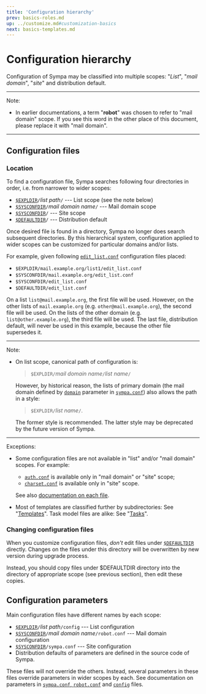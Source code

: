 ```yaml
---
title: 'Configuration hierarchy'
prev: basics-roles.md
up: ../customize.md#customization-basics
next: basics-templates.md
---
```


Configuration hierarchy
=======================

Configuration of Sympa may be classified into multiple scopes:
"_List_", "_mail domain_", "_site_" and distribution default.

----
Note:

  * In earlier documentations, a term "**robot**" was chosen to refer to
    "mail domain" scope.  If you see this word in the other place of this
    document, please replace it with "mail domain".

----

Configuration files
-------------------

### Location

To find a configuration file, Sympa searches following four directories in
order, i.e. from narrower to wider scopes:

  - [``$EXPLDIR``](../layout.md#expldir)`/`*list path*`/`
    --- List scope (see the note below)
  - [``$SYSCONFDIR``](../layout.md#sysconfdir)`/`*mail domain name*`/`
    --- Mail domain scope
  - [``$SYSCONFDIR``](../layout.md#sysconfdir)`/`
    --- Site scope
  - [``$DEFAULTDIR``](../layout.md#defaultdir)`/`
    --- Distribution default

Once desired file is found in a directory, Sympa no longer does search
subsequent directories.  By this hierarchical system, configuration applied
to wider scopes can be customized for particular domains and/or lists.

For example, given following [`edit_list.conf`](../man/edit_list.conf.5.md)
configuration files placed:

  - `$EXPLDIR/mail.example.org/list1/edit_list.conf`
  - `$SYSCONFDIR/mail.example.org/edit_list.conf`
  - `$SYSCONFDIR/edit_list.conf`
  - `$DEFAULTDIR/edit_list.conf`

On a list `list@mail.example.org`, the first file will be used.
However, on the other lists of `mail.example.org` (e.g.
`other@mail.example.org`), the second file will be used.
On the lists of the other domain (e.g. `list@other.example.org`), the third
file will be used.
The last file, distribution default, will never be used in this example,
because the other file supersedes it.

----
Note:

  * On list scope, canonical path of configuration is:
    > `$EXPLDIR/`*mail domain name*`/`*list name*`/`

    However, by historical reason, the lists of primary domain (the mail
    domain defined by [`domain`](../man/sympa.conf.5.md#domain) parameter in
    [``sympa.conf``](../layout.md#config)) also allows the path in a style:
    > `$EXPLDIR/`*list name*`/`.

    The former style is recommended.  The latter style may be deprecated
    by the future version of Sympa.

----

Exceptions:

  - Some configuration files are not available in "list" and/or "mail domain"
    scopes.  For example:

      - [`auth.conf`](../man/auth.conf.5.md) is available only in
        "mail domain" or "site" scope;
      - [`charset.conf`](../man/charset.conf.5.md) is available only in "site"
        scope.

    See also
    [documentation on each file](../man/sympa_toc.1.md#configuration-files).

  - Most of templates are classified further by subdirectories: See
    "[Templates](basics-templates.md)".  Task model files are alike: See
    "[Tasks](basics-tasks.md)".

### Changing configuration files

When you customize configuration files, *don't* edit files under
[``$DEFAULTDIR``](../layout.md#defaultdir) directly. Changes on the files
under this directory will be overwritten by new version during upgrade
process.

Instead, you should copy files under $DEFAULTDIR directory into the directory
of appropriate scope (see previous section), then edit these copies.

Configuration parameters
------------------------

Main configuration files have different names by each scope:

  - [``$EXPLDIR``](../layout.md#expldir)`/`*list path*`/config`
    --- List configuration
  - [``$SYSCONFDIR``](../layout.md#sysconfdir)`/`*mail domain name*`/robot.conf`
    --- Mail domain configuration
  - [``$SYSCONFDIR``](../layout.md#sysconfdir)`/sympa.conf`
    --- Site configuration
  - Distribution defaults of parameters are defined in the source code of
    Sympa.

These files will not override the others.  Instead, several parameters in
these files override parameters in wider scopes by each.  See documentation on
parameters in [`sympa.conf`, `robot.conf`](../man/sympa.conf.5.md) and
[`config`](../man/list_config.5.md) files.

